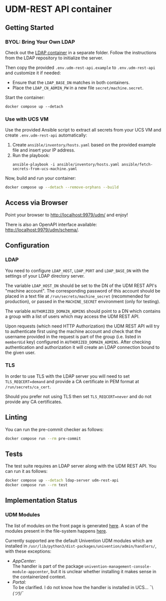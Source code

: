 # UDM-REST API container

## Getting Started

### BYOL: Bring Your Own LDAP

Check out the [LDAP container](https://git.knut.univention.de/univention/customers/dataport/upx/container-ldap) in a separate folder.
Follow the instructions from the LDAP repository to initialize the server.

Then copy the provided `.env.udm-rest-api.example` to `.env.udm-rest-api`
and customize it if needed:
  - Ensure that the `LDAP_BASE_DN` matches in both containers.
  - Place the `LDAP_CN_ADMIN_PW` in a new file `secret/machine.secret`.

Start the container:

    docker compose up --detach


### Use with UCS VM

Use the provided Ansible script to extract all secrets from your UCS VM
and create `.env.udm-rest-api` automatically:

1. Create `ansible/inventory/hosts.yaml` based on the provided example file and insert your IP address.
2. Run the playbook:
    ```
    ansible-playbook -i ansible/inventory/hosts.yaml ansible/fetch-secrets-from-ucs-machine.yaml
    ```

Now, build and run your container:
```bash
docker compose up --detach --remove-orphans --build
```

## Access via Browser

Point your browser to <http://localhost:9979/udm/> and enjoy!

There is also an OpenAPI interface available: <http://localhost:9979/udm/schema/>.

## Configuration

### LDAP

You need to configure `LDAP_HOST`, `LDAP_PORT` and `LDAP_BASE_DN` with
the settings of your LDAP directory server.

The variable `LDAP_HOST_DN` should be set to the DN
of the UDM REST API's "machine account".
The corresponding password of this account should be placed
in a text file at `/run/secrets/machine_secret` (recommended for production),
or passed in the `MACHINE_SECRET` environment (only for testing).

The variable `AUTHORIZED_DOMAIN_ADMINS` should point to a DN
which contains a group with a list of users which may access the UDM REST API.

Upon requests (which need HTTP Authorization)
the UDM REST API will try to authenticate first using the machine account
and check that the username provided in the request is part of the group
(i.e. listed in `memberUid` key)
configured in `AUTHORIZED_DOMAIN_ADMINS`.
After checking authentication and authorization
it will create an LDAP connection bound to the given user.

### TLS

In order to use TLS with the LDAP server
you will need to set `TLS_REQCERT=demand`
and provide a CA certificate in PEM format at `/run/secrets/ca_cert`.

Should you prefer not using TLS
then set `TLS_REQCERT=never`
and do not provide any CA certificates.

## Linting

You can run the pre-commit checker as follows:
```bash
docker compose run --rm pre-commit
```

## Tests

The test suite requires an LDAP server along with the UDM REST API.
You can run it as follows:
```bash
docker compose up --detach ldap-server udm-rest-api
docker compose run --rm test
```

## Implementation Status

### UDM Modules

The list of modules on the front page is generated [here](https://git.knut.univention.de/univention/ucs/-/blob/5.0-3/management/univention-directory-manager-rest/src/univention/admin/rest/module.py#L2116).
A scan of the modules present in the file-system happens [here](https://git.knut.univention.de/univention/ucs/-/blob/5.0-3/management/univention-directory-manager-modules/modules/univention/admin/modules.py#L121).

Currently supported are the default Univention UDM modules
which are installed in `/usr/lib/python3/dist-packages/univention/admin/handlers/`,
with these exceptions:
  - *AppCenter:* \
    The handler is part of the package `univention-management-console-module-appcenter`,
    but it is unclear whether installing it makes sense in the containerized context.
  - *Portal:* \
    To be clarified. I do not know how the handler is installed in UCS... ¯\\_(ツ)_/¯
